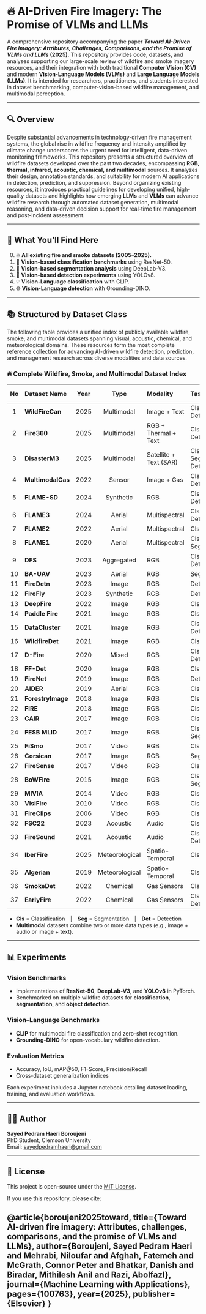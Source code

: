 # 🔥 AI-Driven Fire Imagery: The Promise of VLMs and LLMs

A comprehensive repository accompanying the paper **_Toward AI-Driven Fire Imagery: Attributes, Challenges, Comparisons, and the Promise of VLMs and LLMs_ (2025)**. This repository provides code, datasets, and analyses supporting our large-scale review of wildfire and smoke imagery resources, and their integration with both traditional **Computer Vision (CV)** and modern **Vision-Language Models (VLMs)** and **Large Language Models (LLMs)**. It is intended for researchers, practitioners, and students interested in dataset benchmarking, computer-vision-based wildfire management, and multimodal perception.

---

## 🔍 Overview  

Despite substantial advancements in technology-driven fire management systems, the global rise in wildfire frequency and intensity amplified by climate change underscores the urgent need for intelligent, data-driven monitoring frameworks. This repository presents a structured overview of wildfire datasets developed over the past two decades, encompassing **RGB, thermal, infrared, acoustic, chemical, and multimodal** sources. It analyzes their design, annotation standards, and suitability for modern AI applications in detection, prediction, and suppression. Beyond organizing existing resources, it introduces practical guidelines for developing unified, high-quality datasets and highlights how emerging **LLMs** and **VLMs** can advance wildfire research through automated dataset generation, multimodal reasoning, and data-driven decision support for real-time fire management and post-incident assessment.



---

## 📌 What You’ll Find Here  

0. 🔥 **All existing fire and smoke datasets (2005–2025).**  
1. 🧠 **Vision-based classification benchmarks** using ResNet-50.  
2. 🧩 **Vision-based segmentation analysis** using DeepLab-V3.  
3. 🎯 **Vision-based detection experiments** using YOLOv8.  
4. 💡 **Vision-Language classification** with CLIP.  
5. 🌐 **Vision-Language detection** with Grounding-DINO.  


---

## 📚 Structured by Dataset Class  

The following table provides a unified index of publicly available wildfire, smoke, and multimodal datasets spanning visual, acoustic, chemical, and meteorological domains. These resources form the most complete reference collection for advancing AI-driven wildfire detection, prediction, and management research across diverse modalities and data sources.

### 🔥 Complete Wildfire, Smoke, and Multimodal Dataset Index

| No | Dataset Name | Year | Type | Modality | Tasks | Download Link |
|:--:|:--------------|:----:|:----:|:----------|:------|:--------------|
| 1 | **WildFireCan** | 2025 | Multimodal | Image + Text | Cls / Det | [Download](https://github.com/Multimodal-Social-Media-Data-Analysis/WildfireCanMMD-Multimedia-Classification-on-user-generated-content-During-Wildfires-in-Canada) |
| 2 | **Fire360** | 2025 | Multimodal | RGB + Thermal + Text | Cls / Det | [Download](https://uofi.app.box.com/v/fire360dataset) |
| 3 | **DisasterM3** | 2025 | Multimodal | Satellite + Text (SAR) | Cls / Seg / Det | [Download](https://data.mendeley.com/datasets/zkwgkjkjn9/2) |
| 4 | **MultimodalGas** | 2022 | Sensor | Image + Gas | Cls / Det | [Download](https://data.mendeley.com/datasets/zkwgkjkjn9/2) |
| 5 | **FLAME-SD** | 2024 | Synthetic | RGB | Cls / Det | [Download](https://github.com/AIS-Clemson/FLAME_SD) |
| 6 | **FLAME3** | 2024 | Aerial | Multispectral | Cls / Det | [Download](https://www.kaggle.com/datasets/brycehopkins/flame-3-computer-vision-subset-sycan-marsh) |
| 7 | **FLAME2** | 2022 | Aerial | Multispectral | Cls | [Download](https://ieee-dataport.org/open-access/flame-2-fire-detection-and-modeling-aerial-multi-spectral-image-dataset) |
| 8 | **FLAME1** | 2020 | Aerial | Multispectral | Cls / Seg | [Download](https://ieee-dataport.org/open-access/flame-dataset-aerial-imagery-pile-burn-detection-using-drones-uavs) |
| 9 | **DFS** | 2023 | Aggregated | RGB | Cls / Det | [Download](https://github.com/siyuanwu/DFS-FIRE-SMOKE-Dataset?tab=readme-ov-file) |
| 10 | **BA-UAV** | 2023 | Aerial | RGB | Seg | [Download](https://github.com/ipleiria-ciic/ees-datalab) |
| 11 | **FireDetn** | 2023 | Image | RGB | Det | [Download](https://github.com/SuperXxts/FireDetn) |
| 12 | **FireFly** | 2023 | Synthetic | RGB | Det | [Download](https://github.com/ERGOWHO/Firefly2.0) |
| 13 | **DeepFire** | 2022 | Image | RGB | Cls | [Download](https://www.kaggle.com/datasets/alik05/forest-fire-dataset) |
| 14 | **Paddle Fire** | 2021 | Image | RGB | Cls | [Download](https://aistudio.baidu.com/datasetdetail/107770) |
| 15 | **DataCluster** | 2021 | Image | RGB | Cls / Det | [Download](https://www.kaggle.com/datasets/dataclusterlabs/fire-and-smoke-dataset) |
| 16 | **WildfireDet** | 2021 | Image | RGB | Cls | [Download](https://www.kaggle.com/datasets/brsdincer/wildfire-detection-image-data) |
| 17 | **D-Fire** | 2020 | Mixed | RGB | Cls / Det | [Download](https://github.com/gaiasd/DFireDataset) |
| 18 | **FF-Det** | 2020 | Image | RGB | Cls | [Download](https://data.mendeley.com/datasets/gjmr63rz2r/1) |
| 19 | **FireNet** | 2019 | Image | RGB | Det | [Download](https://github.com/OlafenwaMoses/FireNet) |
| 20 | **AIDER** | 2019 | Aerial | RGB | Cls | [Download](https://github.com/ckyrkou/AIDER) |
| 21 | **ForestryImage** | 2018 | Image | RGB | Cls | [Download](https://www.forestryimages.org/browse/subthumb.cfm?sub=740) |
| 22 | **FIRE** | 2018 | Image | RGB | Cls | [Download](https://www.kaggle.com/datasets/phylake1337/fire-dataset) |
| 23 | **CAIR** | 2017 | Image | RGB | Cls | [Download](https://github.com/cair/Fire-Detection-Image-Dataset) |
| 24 | **FESB MLID** | 2017 | Image | RGB | Cls / Seg | [Download](http://wildfire.fesb.hr/) |
| 25 | **FiSmo** | 2017 | Video | RGB | Cls | [Download](https://github.com/mtcazzolato/dsw2017) |
| 26 | **Corsican** | 2017 | Image | RGB | Seg | [Download](https://cfdb.univ-corse.fr/index.php) |
| 27 | **FireSense** | 2017 | Video | RGB | Cls | [Download](https://zenodo.org/records/836749) |
| 28 | **BoWFire** | 2015 | Image | RGB | Cls / Seg | [Download](https://bitbucket.org/gbdi/bowfire-dataset/downloads/) |
| 29 | **MIVIA** | 2014 | Video | RGB | Cls | [Download](https://mivia.unisa.it/datasets/video-analysis-datasets/fire-detection-dataset/) |
| 30 | **VisiFire** | 2010 | Video | RGB | Cls | [Download](http://signal.ee.bilkent.edu.tr/VisiFire/) |
| 31 | **FireClips** | 2006 | Video | RGB | Cls | [Download](http://signal.ee.bilkent.edu.tr/VisiFire/Demo/FireClips/) |
| 32 | **FSC22** | 2023 | Acoustic | Audio | Cls | [Download](https://ieee-dataport.org/documents/fsc22-dataset) |
| 33 | **FireSound** | 2021 | Acoustic | Audio | Cls / Det | [Download](https://www.kaggle.com/datasets/forestprotection/forest-wild-fire-sound-dataset) |
| 34 | **IberFire** | 2025 | Meteorological | Spatio-Temporal | Cls | [Download](https://zenodo.org/records/1522588) |
| 35 | **Algerian** | 2019 | Meteorological | Spatio-Temporal | Cls | [Download](https://archive.ics.uci.edu/dataset/547/algerian+forest+fires+dataset) |
| 36 | **SmokeDet** | 2022 | Chemical | Gas Sensors | Cls | [Download](https://www.kaggle.com/datasets/deepcontractor/smoke-detection-dataset) |
| 37 | **EarlyFire** | 2022 | Chemical | Gas Sensors | Cls / Det | [Download](https://data.mendeley.com/datasets/f3mjnbm9b3/1) |

- **Cls** = Classification | **Seg** = Segmentation | **Det** = Detection  
- **Multimodal** datasets combine two or more data types (e.g., image + audio or image + text).  

---

## 📊 Experiments  

### Vision Benchmarks  
- Implementations of **ResNet-50**, **DeepLab-V3**, and **YOLOv8** in PyTorch.  
- Benchmarked on multiple wildfire datasets for **classification**, **segmentation**, and **object detection**.  

### Vision–Language Benchmarks  
- **CLIP** for multimodal fire classification and zero-shot recognition.  
- **Grounding-DINO** for open-vocabulary wildfire detection.  

### Evaluation Metrics  
- Accuracy, IoU, mAP@50, F1-Score, Precision/Recall  
- Cross-dataset generalization indices  

Each experiment includes a Jupyter notebook detailing dataset loading, training, and evaluation workflows.

---
 

## 🧑‍💻 Author

**Sayed Pedram Haeri Boroujeni**  
PhD Student, Clemson University  
Email: sayedpedramhaeri@gmail.com

---

## 📄 License  

This project is open-source under the [MIT License](LICENSE).  

If you use this repository, please cite:  

@article{boroujeni2025toward,
  title={Toward AI-driven fire imagery: Attributes, challenges, comparisons, and the promise of VLMs and LLMs},
  author={Boroujeni, Sayed Pedram Haeri and Mehrabi, Niloufar and Afghah, Fatemeh and McGrath, Connor Peter and Bhatkar, Danish and Biradar, Mithilesh Anil and Razi, Abolfazl},
  journal={Machine Learning with Applications},
  pages={100763},
  year={2025},
  publisher={Elsevier}
}
---

